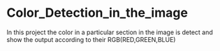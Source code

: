 # Color_Detection_in_the_image
In this project the color in a particular section in the image is detect and show the output according to their RGB(RED,GREEN,BLUE)

